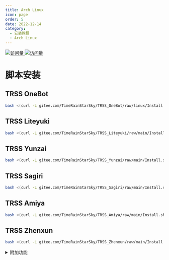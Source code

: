 ```yaml
---
title: Arch Linux
icon: page
order: 5
date: 2022-12-14
category:
  - 安装教程
  - Arch Linux
---
```


[![访问量](https://visitor-badge.glitch.me/badge?page_id=TimeRainStarSky-TRSS_Script-Arch_Linux&right_color=red&left_text=访%20问%20量) ![访问量](https://profile-counter.glitch.me/TimeRainStarSky-TRSS_Script-Arch_Linux/count.svg)](https://archlinuxcn.org)

# 脚本安装

## TRSS OneBot

```sh
bash <(curl -L gitee.com/TimeRainStarSky/TRSS_OneBot/raw/linux/Install.sh)
```

## TRSS Liteyuki

```sh
bash <(curl -L gitee.com/TimeRainStarSky/TRSS_Liteyuki/raw/main/Install.sh)
```

## TRSS Yunzai

```sh
bash <(curl -L gitee.com/TimeRainStarSky/TRSS_Yunzai/raw/main/Install.sh)
```

## TRSS Sagiri

```sh
bash <(curl -L gitee.com/TimeRainStarSky/TRSS_Sagiri/raw/main/Install.sh)
```

## TRSS Amiya

```sh
bash <(curl -L gitee.com/TimeRainStarSky/TRSS_Amiya/raw/main/Install.sh)
```

## TRSS Zhenxun

```sh
bash <(curl -L gitee.com/TimeRainStarSky/TRSS_Zhenxun/raw/main/Install.sh)
```

<details><summary>附加功能</summary>

自定义 安装路径 `DIR` 和 启动命令 `CMD`（可用于多开）

举例：将脚本安装至 `/Bot` 启动命令 `trss`

```sh
DIR=/Bot CMD=trss bash <(x
```

</details>